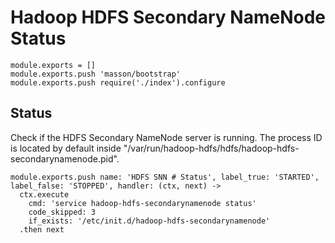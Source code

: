 
# Hadoop HDFS Secondary NameNode Status

    module.exports = []
    module.exports.push 'masson/bootstrap'
    module.exports.push require('./index').configure

## Status

Check if the HDFS Secondary NameNode server is running. The process ID is
located by default inside "/var/run/hadoop-hdfs/hdfs/hadoop-hdfs-secondarynamenode.pid".

    module.exports.push name: 'HDFS SNN # Status', label_true: 'STARTED', label_false: 'STOPPED', handler: (ctx, next) ->
      ctx.execute
        cmd: 'service hadoop-hdfs-secondarynamenode status'
        code_skipped: 3
        if_exists: '/etc/init.d/hadoop-hdfs-secondarynamenode'
      .then next
